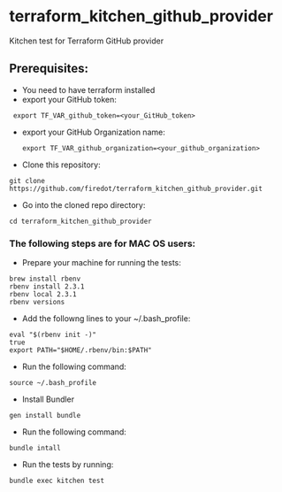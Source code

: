 # terraform_kitchen_github_provider

Kitchen test for Terraform GitHub provider

## Prerequisites: 

 * You need to have terraform installed
 * export your GitHub token: 
  
  ``` export TF_VAR_github_token=<your_GitHub_token>```

 * export your GitHub Organization name: 

   ```export TF_VAR_github_organization=<your_github_organization> ```

 * Clone this repository: 
  
  ``` git clone https://github.com/firedot/terraform_kitchen_github_provider.git ```

 * Go into the cloned repo directory: 

 ``` cd terraform_kitchen_github_provider ```

### The following steps are for MAC OS users: 

 * Prepare your machine for running the tests: 
  
 ```
brew install rbenv
rbenv install 2.3.1
rbenv local 2.3.1
rbenv versions
 ```

 * Add the followng lines to your ~/.bash_profile: 

 ```
 eval "$(rbenv init -)"
 true
 export PATH="$HOME/.rbenv/bin:$PATH"
 ```

 * Run the following command: 

 ``` source ~/.bash_profile ```

 * Install Bundler

 ``` gen install bundle ```

 * Run the following command: 

 ``` bundle intall ```

* Run the tests by running: 

``` bundle exec kitchen test ```

